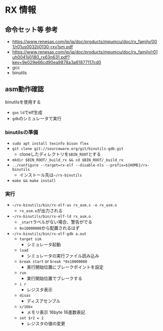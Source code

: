 # RX 情報

## 命令セット等 参考
* <https://www.renesas.com/jp/ja/doc/products/mpumcu/doc/rx_family/001/r01us0032jj0130-rxv1sm.pdf>
* <https://www.renesas.com/jp/ja/doc/products/mpumcu/doc/rx_family/r01uh0041jj0180_rx63n631.pdf?key=9e029e66cd90ea9878a3a61877117cd0>
* gcc
* binutils

## asm動作確認
binutilsを使用する
* `gas` `ld`でelf生成
* `gdb`のシミュレータで実行

### binutilsの準備
* `sudo apt install texinfo bison flex`
* `git clone git://sourceware.org/git/binutils-gdb.git`
    * cloneしたディレクトリを`$BIN_ROOT`とする
* `mkdir $BIN_ROOT/_build_rx && cd $BIN_ROOT/_build_rx`
* `../configure --target=rx-elf --disable-nls --prefix=${HOME}/rx-binutils`
    * インストール先は`~/rx-binutils`
* `make && make install`

### 実行
* `~/rx-binutils/bin/rx-elf-as rx_asm.s -o rx_asm.o`
    * `rx_asm.o`が出力される
* `~/rx-binutils/bin/rx-elf-ld rx_asm.o`
    * `_start`ラベルがない場合、警告がでる
    * `0x10000000`から配置されるはず
* `~/rx-binutils/bin/rx-elf-gdb a.out`
    * `target sim`
        * シミュレータ起動
    * `load`
        * シミュレータの実行ファイル読み込み
    * `break start` or `break *0x10000000`
        * 実行開始位置にブレークポイントを設定
    * `run`
        * 実行開始位置でブレークする
    * `i r`
        * レジスタ表示
    * `disas`
        * ディスアセンブル
    * `x/16bx`
        * メモリ表示 16byte 16進数表記
    * `set $r2 = 2`
        * レジスタの値の変更
